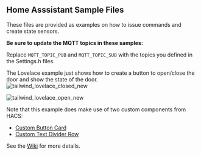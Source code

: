 ## Home Asssistant Sample Files

These files are provided as examples on how to issue commands and create state sensors.

**Be sure to update the MQTT topics in these samples:**

Replace ```MQTT_TOPIC_PUB``` and ```MQTT_TOPIC_SUB``` with the topics you defined in the Settings.h files.

The Lovelace example just shows how to create a button to open/close the door and show the state of the door.  
![tailwind_lovelace_closed_new](https://user-images.githubusercontent.com/55962781/119518115-3c2eea00-bd46-11eb-8e3d-beafb1837a4f.jpg)

![tailwind_lovelace_open_new](https://user-images.githubusercontent.com/55962781/119518228-57015e80-bd46-11eb-9f89-ce5abce41ad1.jpg)

Note that this example does make use of two custom components from HACS:
* [Custom Button Card](https://github.com/custom-cards/button-card)
* [Custom Text Divider Row](https://github.com/iantrich/text-divider-row)

See the [Wiki](https://github.com/Resinchem/Tailwind2MQTT/wiki/MQTT-%5C-Home-Assistant) for more details.
